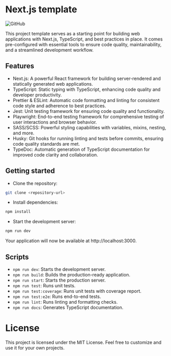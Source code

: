 # Next.js template

![GitHub](https://img.shields.io/github/license/stijnklomp/nextjs-template?style=flat)

This project template serves as a starting point for building web applications with Next.js, TypeScript, and best practices in place. It comes pre-configured with essential tools to ensure code quality, maintainability, and a streamlined development workflow.

## Features

- Next.js: A powerful React framework for building server-rendered and statically generated web applications.
- TypeScript: Static typing with TypeScript, enhancing code quality and developer productivity.
- Prettier & ESLint: Automatic code formatting and linting for consistent code style and adherence to best practices.
- Jest: Unit testing framework for ensuring code quality and functionality.
- Playwright: End-to-end testing framework for comprehensive testing of user interactions and browser behavior.
- SASS/SCSS:  Powerful styling capabilities with variables, mixins, nesting, and more.
- Husky: Git hooks for running linting and tests before commits, ensuring code quality standards are met.
- TypeDoc: Automatic generation of TypeScript documentation for improved code clarity and collaboration.

## Getting started

- Clone the repository:
```sh
git clone <repository-url>
```

- Install dependencies:
```sh
npm install
```

- Start the development server:
```sh
npm run dev
```
Your application will now be available at http://localhost:3000.

## Scripts

- `npm run dev`: Starts the development server.
- `npm run build`: Builds the production-ready application.
- `npm run start`: Starts the production server.
- `npm run test`: Runs unit tests.
- `npm run test:coverage`: Runs unit tests with coverage report.
- `npm run test:e2e`: Runs end-to-end tests.
- `npm run lint`: Runs linting and formatting checks.
- `npm run docs`: Generates TypeScript documentation.

# License

This project is licensed under the MIT License. Feel free to customize and use it for your own projects.